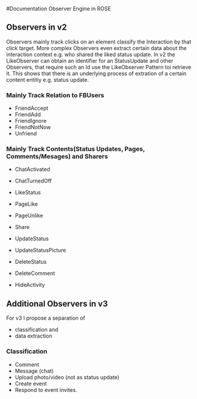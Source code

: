 #Documentation Observer Engine in ROSE

## Observers in v2
Observers mainly track clicks on an element classify the Interaction by that click target. More complex Observers even extract certain data about the interaction context e.g. who shared the liked status update. In v2 the LikeObserver can obtain an identifier for an StatusUpdate and other Observers, that require such an Id use the LikeObserver Pattern toi retrieve it. This shows that there is an underlying process of extration of a certain content entitiy e.g. status update.

### Mainly Track Relation to FBUsers
* FriendAccept
* FriendAdd
* FriendIgnore
* FriendNotNow
* Unfriend

### Mainly Track Contents(Status Updates, Pages, Comments/Mesages) and Sharers
* ChatActivated
* ChatTurnedOff

* LikeStatus
* PageLike
* PageUnlike

* Share
* UpdateStatus
* UpdateStatusPicture
* DeleteStatus

* DeleteComment

* HideActivity

## Additional Observers in v3
For v3 I propose a separation of
* classification and
* data extraction

### Classification


* Comment
* Message (chat)
* Upload photo/video (not as status update)
* Create event
* Respond to event invites.
